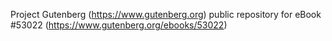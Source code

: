 Project Gutenberg (https://www.gutenberg.org) public repository for
eBook #53022 (https://www.gutenberg.org/ebooks/53022)
